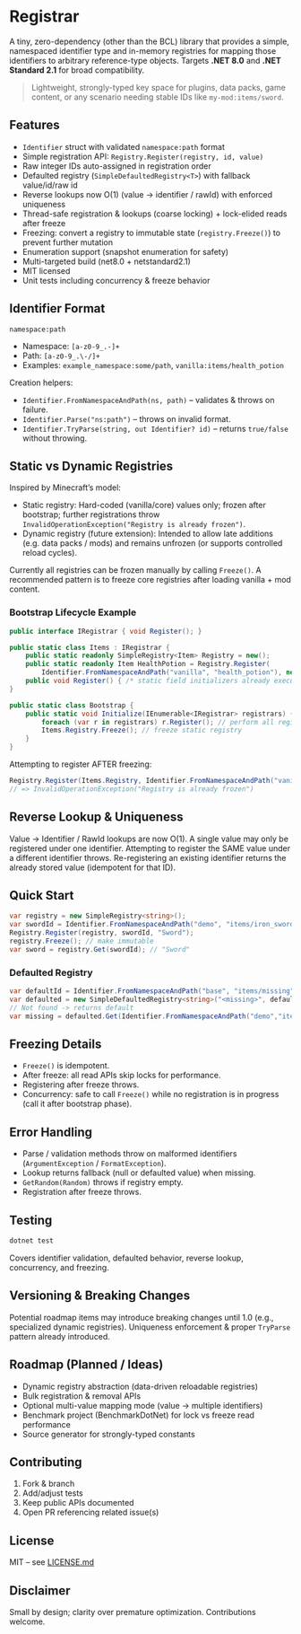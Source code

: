 # Registrar

A tiny, zero-dependency (other than the BCL) library that provides a simple, namespaced identifier type and in-memory registries for mapping those identifiers to arbitrary reference-type objects. Targets **.NET 8.0** and **.NET Standard 2.1** for broad compatibility.

> Lightweight, strongly-typed key space for plugins, data packs, game content, or any scenario needing stable IDs like `my-mod:items/sword`.

## Features
- `Identifier` struct with validated `namespace:path` format
- Simple registration API: `Registry.Register(registry, id, value)`
- Raw integer IDs auto-assigned in registration order
- Defaulted registry (`SimpleDefaultedRegistry<T>`) with fallback value/id/raw id
- Reverse lookups now O(1) (value -> identifier / rawId) with enforced uniqueness
- Thread-safe registration & lookups (coarse locking) + lock-elided reads after freeze
- Freezing: convert a registry to immutable state (`registry.Freeze()`) to prevent further mutation
- Enumeration support (snapshot enumeration for safety)
- Multi-targeted build (net8.0 + netstandard2.1)
- MIT licensed
- Unit tests including concurrency & freeze behavior

## Identifier Format
```
namespace:path
```
- Namespace: `[a-z0-9_.-]+`
- Path: `[a-z0-9_.\-/]+`
- Examples: `example_namespace:some/path`, `vanilla:items/health_potion`

Creation helpers:
- `Identifier.FromNamespaceAndPath(ns, path)` – validates & throws on failure.
- `Identifier.Parse("ns:path")` – throws on invalid format.
- `Identifier.TryParse(string, out Identifier? id)` – returns `true/false` without throwing.

## Static vs Dynamic Registries
Inspired by Minecraft’s model:
- Static registry: Hard-coded (vanilla/core) values only; frozen after bootstrap; further registrations throw `InvalidOperationException("Registry is already frozen")`.
- Dynamic registry (future extension): Intended to allow late additions (e.g. data packs / mods) and remains unfrozen (or supports controlled reload cycles).

Currently all registries can be frozen manually by calling `Freeze()`. A recommended pattern is to freeze core registries after loading vanilla + mod content.

### Bootstrap Lifecycle Example
```csharp
public interface IRegistrar { void Register(); }

public static class Items : IRegistrar {
    public static readonly SimpleRegistry<Item> Registry = new();
    public static readonly Item HealthPotion = Registry.Register(
        Identifier.FromNamespaceAndPath("vanilla", "health_potion"), new Item());
    public void Register() { /* static field initializers already executed */ }
}

public static class Bootstrap {
    public static void Initialize(IEnumerable<IRegistrar> registrars) {
        foreach (var r in registrars) r.Register(); // perform all registrations
        Items.Registry.Freeze(); // freeze static registry
    }
}
```
Attempting to register AFTER freezing:
```csharp
Registry.Register(Items.Registry, Identifier.FromNamespaceAndPath("vanilla","late"), new Item());
// => InvalidOperationException("Registry is already frozen")
```

## Reverse Lookup & Uniqueness
Value -> Identifier / RawId lookups are now O(1). A single value may only be registered under one identifier. Attempting to register the SAME value under a different identifier throws. Re-registering an existing identifier returns the already stored value (idempotent for that ID).

## Quick Start
```csharp
var registry = new SimpleRegistry<string>();
var swordId = Identifier.FromNamespaceAndPath("demo", "items/iron_sword");
Registry.Register(registry, swordId, "Sword");
registry.Freeze(); // make immutable
var sword = registry.Get(swordId); // "Sword"
```

### Defaulted Registry
```csharp
var defaultId = Identifier.FromNamespaceAndPath("base", "items/missing");
var defaulted = new SimpleDefaultedRegistry<string>("<missing>", defaultId);
// Not found -> returns default
var missing = defaulted.Get(Identifier.FromNamespaceAndPath("demo","items/not_there")); // "<missing>"
```

## Freezing Details
- `Freeze()` is idempotent.
- After freeze: all read APIs skip locks for performance.
- Registering after freeze throws.
- Concurrency: safe to call `Freeze()` while no registration is in progress (call it after bootstrap phase).

## Error Handling
- Parse / validation methods throw on malformed identifiers (`ArgumentException` / `FormatException`).
- Lookup returns fallback (null or defaulted value) when missing.
- `GetRandom(Random)` throws if registry empty.
- Registration after freeze throws.

## Testing
```bash
dotnet test
```
Covers identifier validation, defaulted behavior, reverse lookup, concurrency, and freezing.

## Versioning & Breaking Changes
Potential roadmap items may introduce breaking changes until 1.0 (e.g., specialized dynamic registries). Uniqueness enforcement & proper `TryParse` pattern already introduced.

## Roadmap (Planned / Ideas)
- Dynamic registry abstraction (data-driven reloadable registries)
- Bulk registration & removal APIs
- Optional multi-value mapping mode (value -> multiple identifiers)
- Benchmark project (BenchmarkDotNet) for lock vs freeze read performance
- Source generator for strongly-typed constants

## Contributing
1. Fork & branch
2. Add/adjust tests
3. Keep public APIs documented
4. Open PR referencing related issue(s)

## License
MIT – see [LICENSE.md](./LICENSE.md)

## Disclaimer
Small by design; clarity over premature optimization. Contributions welcome.
